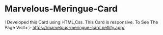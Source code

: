 # Marvelous-Meringue-Card
I Developed this Card using HTML,Css.
This Card is responsive.
To See The Page Visit:👉 https://marvelous-meringue-card.netlify.app/
